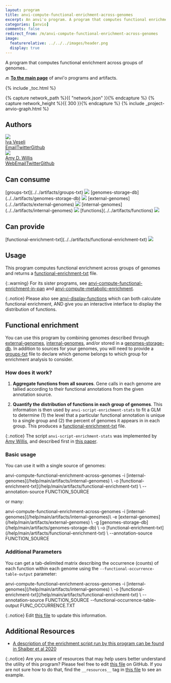 ```yaml
---
layout: program
title: anvi-compute-functional-enrichment-across-genomes
excerpt: An anvi'o program. A program that computes functional enrichment across groups of genomes.
categories: [anvio]
comments: false
redirect_from: /m/anvi-compute-functional-enrichment-across-genomes
image:
  featurerelative: ../../../images/header.png
  display: true
---
```


A program that computes functional enrichment across groups of genomes..

🔙 **[To the main page](../../)** of anvi'o programs and artifacts.


{% include _toc.html %}
<div id="svg" class="subnetwork"></div>
{% capture network_path %}{{ "network.json" }}{% endcapture %}
{% capture network_height %}{{ 300 }}{% endcapture %}
{% include _project-anvio-graph.html %}


## Authors

<div class="anvio-person"><div class="anvio-person-info"><div class="anvio-person-photo"><img class="anvio-person-photo-img" src="../../images/authors/ivagljiva.jpg" /></div><div class="anvio-person-info-box"><a href="/people/ivagljiva" target="_blank"><span class="anvio-person-name">Iva Veseli</span></a><div class="anvio-person-social-box"><a href="mailto:iveseli@uchicago.edu" class="person-social" target="_blank"><i class="fa fa-fw fa-envelope-square"></i>Email</a><a href="http://twitter.com/ivaglj1va" class="person-social" target="_blank"><i class="fa fa-fw fa-twitter-square"></i>Twitter</a><a href="http://github.com/ivagljiva" class="person-social" target="_blank"><i class="fa fa-fw fa-github"></i>Github</a></div></div></div></div>

<div class="anvio-person"><div class="anvio-person-info"><div class="anvio-person-photo"><img class="anvio-person-photo-img" src="../../images/authors/adw96.jpg" /></div><div class="anvio-person-info-box"><a href="/people/adw96" target="_blank"><span class="anvio-person-name">Amy D. Willis</span></a><div class="anvio-person-social-box"><a href="http://statisticaldiversitylab.com/team/amy-willis" class="person-social" target="_blank"><i class="fa fa-fw fa-home"></i>Web</a><a href="mailto:adwillis@uw.edu" class="person-social" target="_blank"><i class="fa fa-fw fa-envelope-square"></i>Email</a><a href="http://twitter.com/AmyDWillis" class="person-social" target="_blank"><i class="fa fa-fw fa-twitter-square"></i>Twitter</a><a href="http://github.com/adw96" class="person-social" target="_blank"><i class="fa fa-fw fa-github"></i>Github</a></div></div></div></div>



## Can consume


<p style="text-align: left" markdown="1"><span class="artifact-r">[groups-txt](../../artifacts/groups-txt) <img src="../../images/icons/TXT.png" class="artifact-icon-mini" /></span> <span class="artifact-r">[genomes-storage-db](../../artifacts/genomes-storage-db) <img src="../../images/icons/DB.png" class="artifact-icon-mini" /></span> <span class="artifact-r">[external-genomes](../../artifacts/external-genomes) <img src="../../images/icons/TXT.png" class="artifact-icon-mini" /></span> <span class="artifact-r">[internal-genomes](../../artifacts/internal-genomes) <img src="../../images/icons/TXT.png" class="artifact-icon-mini" /></span> <span class="artifact-r">[functions](../../artifacts/functions) <img src="../../images/icons/CONCEPT.png" class="artifact-icon-mini" /></span></p>


## Can provide


<p style="text-align: left" markdown="1"><span class="artifact-p">[functional-enrichment-txt](../../artifacts/functional-enrichment-txt) <img src="../../images/icons/TXT.png" class="artifact-icon-mini" /></span></p>


## Usage


This program computes functional enrichment across groups of genomes and returns a <span class="artifact-n">[functional-enrichment-txt](/help/main/artifacts/functional-enrichment-txt)</span> file.

{:.warning}
For its sister programs, see <span class="artifact-p">[anvi-compute-functional-enrichment-in-pan](/help/main/programs/anvi-compute-functional-enrichment-in-pan)</span> and <span class="artifact-p">[anvi-compute-metabolic-enrichment](/help/main/programs/anvi-compute-metabolic-enrichment)</span>.

{:.notice}
Please also see <span class="artifact-p">[anvi-display-functions](/help/main/programs/anvi-display-functions)</span> which can both calculate functional enrichment, AND give you an interactive interface to display the distribution of functions.

## Functional enrichment

You can use this program by combining genomes described through <span class="artifact-n">[external-genomes](/help/main/artifacts/external-genomes)</span>, <span class="artifact-n">[internal-genomes](/help/main/artifacts/internal-genomes)</span>, and/or stored in a <span class="artifact-n">[genomes-storage-db](/help/main/artifacts/genomes-storage-db)</span>. In addition to sources for your genomes, you will need to provide a <span class="artifact-n">[groups-txt](/help/main/artifacts/groups-txt)</span> file to declare which genome belongs to which group for enrichment analysis to consider.

### How does it work?

1. **Aggregate functions from all sources**. Gene calls in each genome are tallied according to their functional annotations from the given annotation source.

2. **Quantify the distribution of functions in each group of genomes**. This information is then used by `anvi-script-enrichment-stats` to fit a GLM to determine (1) the level that a particular functional annotation is unique to a single group and (2) the percent of genomes it appears in in each group. This produces a <span class="artifact-n">[functional-enrichment-txt](/help/main/artifacts/functional-enrichment-txt)</span> file.

{:.notice}
The script `anvi-script-enrichment-stats` was implemented by [Amy Willis](https://github.com/adw96), and described first in [this paper](https://doi.org/10.1186/s13059-020-02195-w).


### Basic usage

You can use it with a single source of genomes:

<div class="codeblock" markdown="1">
anvi&#45;compute&#45;functional&#45;enrichment&#45;across&#45;genomes &#45;i <span class="artifact&#45;n">[internal&#45;genomes](/help/main/artifacts/internal&#45;genomes)</span> \
                                                  &#45;o <span class="artifact&#45;n">[functional&#45;enrichment&#45;txt](/help/main/artifacts/functional&#45;enrichment&#45;txt)</span> \
                                                  &#45;&#45;annotation&#45;source FUNCTION_SOURCE
</div>

or many:

<div class="codeblock" markdown="1">
anvi&#45;compute&#45;functional&#45;enrichment&#45;across&#45;genomes &#45;i <span class="artifact&#45;n">[internal&#45;genomes](/help/main/artifacts/internal&#45;genomes)</span>\
                                                  &#45;e <span class="artifact&#45;n">[external&#45;genomes](/help/main/artifacts/external&#45;genomes)</span> \
                                                  &#45;g <span class="artifact&#45;n">[genomes&#45;storage&#45;db](/help/main/artifacts/genomes&#45;storage&#45;db)</span> \
                                                  &#45;o <span class="artifact&#45;n">[functional&#45;enrichment&#45;txt](/help/main/artifacts/functional&#45;enrichment&#45;txt)</span> \
                                                  &#45;&#45;annotation&#45;source FUNCTION_SOURCE
</div>

### Additional Parameters

You can get a tab-delimited matrix describing the occurrence (counts) of each function within each genome using the `--functional-occurrence-table-output` parameter:

<div class="codeblock" markdown="1">
anvi&#45;compute&#45;functional&#45;enrichment&#45;across&#45;genomes &#45;i <span class="artifact&#45;n">[internal&#45;genomes](/help/main/artifacts/internal&#45;genomes)</span> \
                                                  &#45;o <span class="artifact&#45;n">[functional&#45;enrichment&#45;txt](/help/main/artifacts/functional&#45;enrichment&#45;txt)</span> \
                                                  &#45;&#45;annotation&#45;source FUNCTION_SOURCE
                                                  &#45;&#45;functional&#45;occurrence&#45;table&#45;output FUNC_OCCURRENCE.TXT
</div>


{:.notice}
Edit [this file](https://github.com/merenlab/anvio/tree/master/anvio/docs/programs/anvi-compute-functional-enrichment-across-genomes.md) to update this information.


## Additional Resources


* [A description of the enrichment script run by this program can be found in Shaiber et al 2020](https://genomebiology.biomedcentral.com/articles/10.1186/s13059-020-02195-w)


{:.notice}
Are you aware of resources that may help users better understand the utility of this program? Please feel free to edit [this file](https://github.com/merenlab/anvio/tree/master/bin/anvi-compute-functional-enrichment-across-genomes) on GitHub. If you are not sure how to do that, find the `__resources__` tag in [this file](https://github.com/merenlab/anvio/blob/master/bin/anvi-interactive) to see an example.
